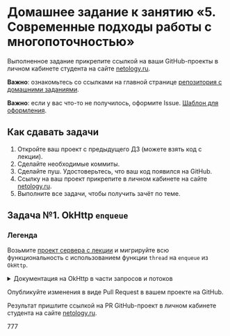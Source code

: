 # Домашнее задание к занятию «5. Современные подходы работы с многопоточностью»


Выполненное задание прикрепите ссылкой на ваши GitHub-проекты в личном кабинете студента на сайте [netology.ru](https://netology.ru).

**Важно**: ознакомьтесь со ссылками на главной странице [репозитория с домашними заданиями](../README.md).

**Важно**: если у вас что-то не получилось, оформите Issue. [Шаблон для оформления](../report-requirements.md).

## Как сдавать задачи

1. Откройте ваш проект с предыдущего ДЗ (можете взять код с лекции).
1. Сделайте необходимые коммиты.
1. Сделайте пуш. Удостоверьтесь, что ваш код появился на GitHub.
1. Ссылку на ваш проект прикрепите в личном кабинете на сайте [netology.ru](https://netology.ru).
1. Выполните все задачи, чтобы получить зачёт по теме.

## Задача №1. OkHttp `enqueue`

### Легенда

Возьмите [проект сервера с лекции](https://github.com/netology-code/andin-code/tree/master/05_current) и мигрируйте всю функциональность с использованием функции `thread` на `enqueue` из `OkHttp`.

<details>
<summary>Документация на OkHttp в части запросов и потоков</summary>

[Ссылка](https://square.github.io/okhttp/calls/)

#### Calls

Запросы могут быть выполнены двумя способами:

* синхронные: ваш поток блокируется до тех пор, пока ответ не станет доступен;
* асинхронные: вы ставите запрос в очередь в любом потоке и получаете ответ в другом потоке тогда, когда он станет доступен.

#### Dispatch

Для синхронных запросов вы предоставляете собственные потоки и сами отвечаете за распределение запросов по потокам.

Для асинхронных запросов Dispatcher реализует политику максимального количества одновременных запросов. Вы можете установить максимум на веб-сервер (по умолчанию — 5) и общий максимум (по умолчанию — 64).

</details>

Опубликуйте изменения в виде Pull Request в вашем проекте на GitHub.

Результат пришлите ссылкой на PR GitHub-проект в личном кабинете студента на сайте [netology.ru](https://netology.ru).

777

